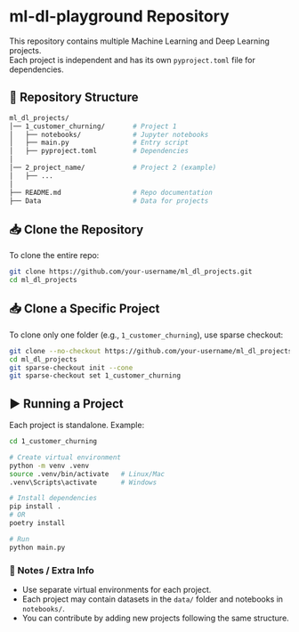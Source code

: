 # ml-dl-playground Repository

This repository contains multiple Machine Learning and Deep Learning projects.  
Each project is independent and has its own `pyproject.toml` file for dependencies.

## 📂 Repository Structure
```bash
ml_dl_projects/
│── 1_customer_churning/       # Project 1
│   ├── notebooks/             # Jupyter notebooks
│   ├── main.py                # Entry script
│   ├── pyproject.toml         # Dependencies
│
│── 2_project_name/            # Project 2 (example)
│   ├── ...
│
├── README.md                  # Repo documentation
├── Data                       # Data for projects
```

## 📥 Clone the Repository

To clone the entire repo:
```bash
git clone https://github.com/your-username/ml_dl_projects.git
cd ml_dl_projects
```

## 📥 Clone a Specific Project

To clone only one folder (e.g., `1_customer_churning`), use sparse checkout:

```bash
git clone --no-checkout https://github.com/your-username/ml_dl_projects.git
cd ml_dl_projects
git sparse-checkout init --cone
git sparse-checkout set 1_customer_churning

```
## ▶️ Running a Project

Each project is standalone. Example:

```bash
cd 1_customer_churning

# Create virtual environment
python -m venv .venv
source .venv/bin/activate   # Linux/Mac
.venv\Scripts\activate      # Windows

# Install dependencies
pip install .
# OR
poetry install

# Run
python main.py

```

### 📝 Notes / Extra Info

- Use separate virtual environments for each project.  
- Each project may contain datasets in the `data/` folder and notebooks in `notebooks/`.  
- You can contribute by adding new projects following the same structure.  

